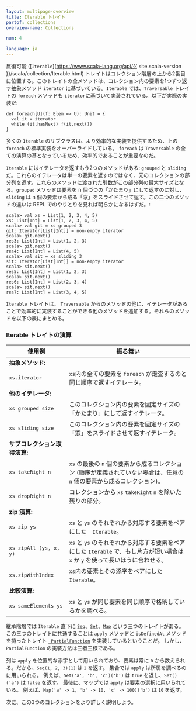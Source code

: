 ```yaml
---
layout: multipage-overview
title: Iterable トレイト
partof: collections
overview-name: Collections

num: 4

language: ja
---
```


反復可能 ([`Iterable`](https://www.scala-lang.org/api/{{ site.scala-version }}/scala/collection/Iterable.html) トレイトはコレクション階層の上から2番目に位置する。このトレイトの全メソッドは、コレクション内の要素を1つずつ返す抽象メソッド `iterator` に基づいている。`Iterable` では、`Traversable` トレイトの `foreach` メソッドも `iterator`に基づいて実装されている。以下が実際の実装だ:

    def foreach[U](f: Elem => U): Unit = {
      val it = iterator
      while (it.hasNext) f(it.next())
    }

多くの `Iterable` のサブクラスは、より効率的な実装を提供するため、上の `foreach` の標準実装をオーバーライドしている。 `foreach` は `Traversable` の全ての演算の基となっているため、効率的であることが重要なのだ。

`Iterable` にはイテレータを返すもう2つのメソッドがある: `grouped` と `sliding` だ。これらのイテレータは単一の要素を返すのではなく、元のコレクションの部分列を返す。これらのメソッドに渡された引数がこの部分列の最大サイズとなる。`grouped` メソッドは要素を n 個づつの「かたまり」にして返すのに対し、 `sliding` は n 個の要素から成る「窓」をスライドさせて返す。この二つのメソッドの違いは REPL でのやりとりを見れば明らかになるはずだ。:

    scala> val xs = List(1, 2, 3, 4, 5)
    xs: List[Int] = List(1, 2, 3, 4, 5)
    scala> val git = xs grouped 3
    git: Iterator[List[Int]] = non-empty iterator
    scala> git.next()
    res3: List[Int] = List(1, 2, 3)
    scala> git.next()
    res4: List[Int] = List(4, 5)
    scala> val sit = xs sliding 3
    sit: Iterator[List[Int]] = non-empty iterator
    scala> sit.next()
    res5: List[Int] = List(1, 2, 3)
    scala> sit.next()
    res6: List[Int] = List(2, 3, 4)
    scala> sit.next()
    res7: List[Int] = List(3, 4, 5)

`Iterable` トレイトは、 `Traversable` からのメソッドの他に、イテレータがあることで効率的に実装することができる他のメソッドを追加する。それらのメソッドを以下の表にまとめる。

### Iterable トレイトの演算

| 使用例                     | 振る舞い                                        |
| ------                    | ------                                        |
|  **抽象メソッド:**          |                                                |
|  `xs.iterator`            |`xs`内の全ての要素を `foreach` が走査するのと同じ順序で返すイテレータ。|
|  **他のイテレータ:**     　　|                                               |
|  `xs grouped size`        |このコレクション内の要素を固定サイズの「かたまり」にして返すイテレータ。|
|  `xs sliding size`        |このコレクション内の要素を固定サイズの「窓」をスライドさせて返すイテレータ。|
|  **サブコレクション取得演算:**　|                           |
|  `xs takeRight n`         |`xs` の最後の `n` 個の要素から成るコレクション (順序が定義されていない場合は、任意の `n` 個の要素から成るコレクション)。|
|  `xs dropRight n`         |コレクションから `xs` `takeRight` `n` を除いた残りの部分。|
|  **zip 演算:**             |                                               |
|  `xs zip ys`              |`xs` と `ys` のそれぞれから対応する要素をペアにした　`Iterable`。|
|  `xs zipAll (ys, x, y)`   |`xs` と `ys` のそれぞれから対応する要素をペアにした `Iterable` で、もし片方が短い場合は `x` か `y` を使って長いほうに合わせる。|
|  `xs.zipWithIndex`        |`xs`内の要素とその添字をペアにした `Iterable`。|
|  **比較演算:**        　　  |                                               |
|  `xs sameElements ys`     |`xs` と `ys` が同じ要素を同じ順序で格納しているかを調べる。|

継承階層では `Iterable` 直下に [`Seq`](https://www.scala-lang.org/api/current/scala/collection/Seq.html)、[`Set`](https://www.scala-lang.org/api/current/scala/collection/Set.html)、[`Map`](https://www.scala-lang.org/api/current/scala/collection/Map.html) という三つのトレイトがある。
この三つのトレイトに共通することは `apply` メソッドと `isDefinedAt` メソッドを持ったトレイト [`
PartialFunction`](https://www.scala-lang.org/api/current/scala/PartialFunction.html) を実装しているということだ。
しかし、`PartialFunction` の実装方法は三者三様である。

列は `apply` を位置的な添字として用いられており、要素は常に `0`
から数えられる。だから、`Seq(1, 2, 3)(1)` は `2` を返す。
集合では `apply` は所属を調べるのに用いられる。
例えば、`Set('a', 'b', 'c')('b')` は `true` を返し、`Set()('a')` は `false` を返す。
最後に、マップでは `apply` は要素の選択に用いられている。
例えば、`Map('a' -> 1, 'b' -> 10, 'c' -> 100)('b')` は `10` を返す。

次に、この3つのコレクションをより詳しく説明しよう。
